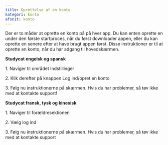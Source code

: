 ```yaml
---
title: Oprettelse af en konto
kategori: konto
afsnit: konto
---
```

Der er to måder at oprette en konto på på hver app. Du kan enten oprette en under den første startproces, når du først downloader appen, eller du kan oprette en senere efter at have brugt appen først. Disse instruktioner er til at oprette en konto, når du har adgang til hovedskærmen.


**Studycat engelsk og spansk**


1\. Naviger til området Indstillinger 


2\. Klik derefter på knappen Log ind/opret en konto


3\. Følg nu instruktionerne på skærmen. Hvis du har problemer, så tøv ikke med at kontakte support!


**Studycat fransk, tysk og kinesisk**


1\. Naviger til forældresektionen 


2\. Vælg log ind


3\. Følg nu instruktionerne på skærmen. Hvis du har problemer, så tøv ikke med at kontakte support